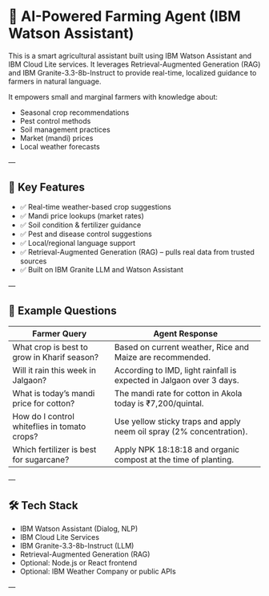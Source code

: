 # 🌾 AI-Powered Farming Agent (IBM Watson Assistant)

This is a smart agricultural assistant built using IBM Watson Assistant and IBM Cloud Lite services. It leverages Retrieval-Augmented Generation (RAG) and IBM Granite-3.3-8b-Instruct to provide real-time, localized guidance to farmers in natural language.

It empowers small and marginal farmers with knowledge about:
- Seasonal crop recommendations
- Pest control methods
- Soil management practices
- Market (mandi) prices
- Local weather forecasts

—

## 🚀 Key Features

- ✅ Real-time weather-based crop suggestions
- ✅ Mandi price lookups (market rates)
- ✅ Soil condition & fertilizer guidance
- ✅ Pest and disease control suggestions
- ✅ Local/regional language support
- ✅ Retrieval-Augmented Generation (RAG) – pulls real data from trusted sources
- ✅ Built on IBM Granite LLM and Watson Assistant

—

## 🧠 Example Questions

| Farmer Query                                 | Agent Response                                                            |
|----------------------------------------------|----------------------------------------------------------------------------|
| What crop is best to grow in Kharif season?  | Based on current weather, Rice and Maize are recommended.                 |
| Will it rain this week in Jalgaon?           | According to IMD, light rainfall is expected in Jalgaon over 3 days.      |
| What is today’s mandi price for cotton?      | The mandi rate for cotton in Akola today is ₹7,200/quintal.               |
| How do I control whiteflies in tomato crops? | Use yellow sticky traps and apply neem oil spray (2% concentration).      |
| Which fertilizer is best for sugarcane?      | Apply NPK 18:18:18 and organic compost at the time of planting.           |

—

## 🛠️ Tech Stack

- IBM Watson Assistant (Dialog, NLP)
- IBM Cloud Lite Services
- IBM Granite-3.3-8b-Instruct (LLM)
- Retrieval-Augmented Generation (RAG)
- Optional: Node.js or React frontend
- Optional: IBM Weather Company or public APIs

—


